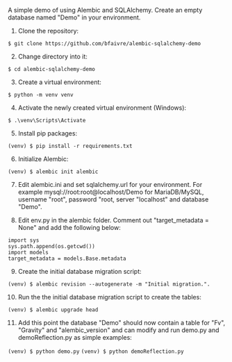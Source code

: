 A simple demo of using Alembic and SQLAlchemy. Create an empty database named "Demo" in your environment.

1. Clone the repository:

`$ git clone https://github.com/bfaivre/alembic-sqlalchemy-demo`

2. Change directory into it:

`$ cd alembic-sqlalchemy-demo`

3. Create a virtual environment:

`$ python -m venv venv`

4. Activate the newly created virtual environment (Windows):

`$ .\venv\Scripts\Activate`

5. Install pip packages:

`(venv) $ pip install -r requirements.txt`

6. Initialize Alembic:

`(venv) $ alembic init alembic`

7. Edit alembic.ini and set sqlalchemy.url for your environment. For example mysql://root:root@localhost/Demo for MariaDB/MySQL, username "root", password "root, server "localhost" and database "Demo".

8. Edit env.py in the alembic folder. Comment out "target_metadata = None" and add the following below:

```import os
import sys
sys.path.append(os.getcwd())
import models
target_metadata = models.Base.metadata
```

9. Create the initial database migration script:

`(venv) $ alembic revision --autogenerate -m "Initial migration.".`

10. Run the the initial database migration script to create the tables:

`(venv) $ alembic upgrade head`

11. Add this point the database "Demo" should now contain a table for "Fv", "Gravity" and "alembic_version" and can modify and run demo.py and demoReflection.py as simple examples:

`(venv) $ python demo.py`
`(venv) $ python demoReflection.py`
